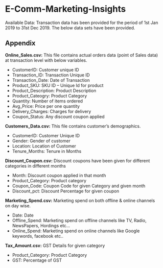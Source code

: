 # E-Comm-Marketing-Insights

Available Data: Transaction data has been provided for the period of 1st Jan 2019 to 31st Dec 2019. The below data sets have been provided.


## Appendix

**Online_Sales.csv:** This file contains actual orders data (point of Sales data) at transaction level with below variables. 

- CustomerID: Customer unique ID 
- Transaction_ID: Transaction Unique ID 
- Transaction_Date: Date of Transaction 
- Product_SKU: SKU ID – Unique Id for product 
- Product_Description: Product Description 
- Product_Cateogry: Product Category 
- Quantity: Number of items ordered 
- Avg_Price: Price per one quantity 
- Delivery_Charges: Charges for delivery 
- Coupon_Status: Any discount coupon applied

**Customers_Data.csv:** This file contains customer’s demographics. 
- CustomerID: Customer Unique ID 
- Gender: Gender of customer 
- Location: Location of Customer 
- Tenure_Months: Tenure in Months

**Discount_Coupon.csv:** Discount coupons have been given for different categories in different months 
- Month: Discount coupon applied in that month 
- Product_Category: Product category 
- Coupon_Code: Coupon Code for given Category and given month 
- Discount_pct: Discount Percentage for given coupon

**Marketing_Spend.csv:** Marketing spend on both offline & online channels on day wise. 
- Date: Date 
- Offline_Spend: Marketing spend on offline channels like TV, Radio, NewsPapers, Hordings etc… 
- Online_Spend: Marketing spend on online channels like Google keywords, facebook etc..

**Tax_Amount.csv:** GST Details for given category 
- Product_Category: Product Category 
- GST: Percentage of GST

